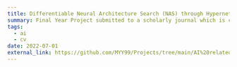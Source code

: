 ```yaml
---
title: Differentiable Neural Architecture Search (NAS) through Hypernetworks for Image Recognition
summary: Final Year Project submitted to a scholarly journal which is currently under review
tags:
  - ai
  - cv
date: 2022-07-01
external_link: https://github.com/MYY99/Projects/tree/main/AI%20related/FYP
---
```

